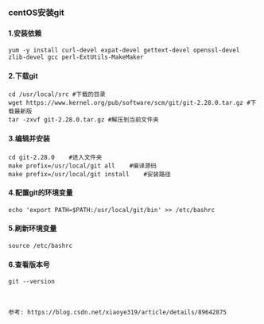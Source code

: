 ### centOS安装git

#### 1.安装依赖

```shell
yum -y install curl-devel expat-devel gettext-devel openssl-devel zlib-devel gcc perl-ExtUtils-MakeMaker
```

#### 2.下载git

```shell
cd /usr/local/src #下载的目录 
wget https://www.kernel.org/pub/software/scm/git/git-2.28.0.tar.gz #下载最新版 
tar -zxvf git-2.28.0.tar.gz #解压到当前文件夹
```

#### 3.编辑并安装

```shell
cd git-2.28.0    #进入文件夹
make prefix=/usr/local/git all    #编译源码
make prefix=/usr/local/git install    #安装路径
```

#### 4.配置git的环境变量

```shell
echo 'export PATH=$PATH:/usr/local/git/bin' >> /etc/bashrc
```

#### 5.刷新环境变量

```shell
source /etc/bashrc
```

#### 6.查看版本号

```shell
git --version
```

&nbsp;

```
参考: https://blog.csdn.net/xiaoye319/article/details/89642875
```

